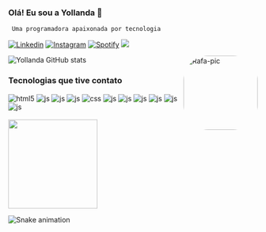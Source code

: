 ### Olá! Eu sou a Yollanda 👋




 
     
     Uma programadora apaixonada por tecnologia
     



[![Linkedin](https://img.shields.io/badge/LinkedIn-0077B5?style=for-the-badge&logo=linkedin&logoColor=white)](https://www.linkedin.com/in/yollanda-lima-19826316a/)
[![Instagram](https://img.shields.io/badge/Instagram-E4405F?style=for-the-badge&logo=instagram&logoColor=white)](https://www.instagram.com/yollandaa_lima/)
[![Spotify](https://img.shields.io/badge/Spotify-1ED760?&style=for-the-badge&logo=spotify&logoColor=white
)](https://open.spotify.com/user/31hn2y4ulpcnypxscltbtw4tmdza?si=0a98ade21c014755)
 <a href = "mailto:yollandalima123@gmail.com"><img src="https://img.shields.io/badge/-Gmail-%23333?style=for-the-badge&logo=gmail&logoColor=white" target="_blank"></a>
 
 <img align="right" alt="Rafa-pic" height="150" style="border-radius:50px;" src="https://user-images.githubusercontent.com/79367218/178132473-0aec4b22-28af-4502-8ce0-8927b9f78e74.gif">

![Yollanda GitHub stats](https://github-readme-stats.vercel.app/api?username=Yollanda-lima&show_icons=true&theme=dracula)

### Tecnologias que tive contato



<div style="display: inline_block">
  <img align="center" alt="html5" src="https://img.shields.io/badge/C%23-239120?style=for-the-badge&logo=c-sharp&logoColor=white" />
  <img align="center" alt="js" src="https://img.shields.io/badge/React-20232A?style=for-the-badge&logo=react&logoColor=61DAFB" />
  <img align="center" alt="js" src="https://img.shields.io/badge/.NET-5C2D91?style=for-the-badge&logo=.net&logoColor=white" />
  <img align="center" alt="js" src="https://img.shields.io/badge/Java-ED8B00?style=for-the-badge&logo=java&logoColor=white" />
  <img align="center" alt="css" src="https://img.shields.io/badge/C-00599C?style=for-the-badge&logo=c&logoColor=white" />
  <img align="center" alt="js" src="https://img.shields.io/badge/HTML-239120?style=for-the-badge&logo=html5&logoColor=white" />
  <img align="center" alt="js" src="https://img.shields.io/badge/CSS-239120?&style=for-the-badge&logo=css3&logoColor=white" />
  <img align="center" alt="js" src="https://img.shields.io/badge/JavaScript-F7DF1E?style=for-the-badge&logo=javascript&logoColor=black" />
  <img align="center" alt="js" src="https://img.shields.io/badge/TypeScript-007ACC?style=for-the-badge&logo=typescript&logoColor=white" />
  <img align="center" alt="js" src="https://img.shields.io/badge/Python-3776AB?style=for-the-badge&logo=python&logoColor=white" />
  <img align="center" alt="js" src="https://img.shields.io/badge/Swift-FA7343?style=for-the-badge&logo=swift&logoColor=white" />
   
     
     
     
     
  
</div><br/>  
<img height="180em" src="https://github-readme-stats.vercel.app/api/top-langs/?username=Yollanda-lima&layout=compact&langs_count=7&theme=dracula"/>
  


![Snake animation](https://github.com/Yollanda-lima/Yollanda-lima/blob/output/github-contribution-grid-snake.svg)

